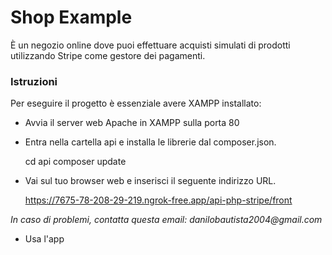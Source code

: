 # Shop Example

È un negozio online dove puoi effettuare acquisti simulati di prodotti utilizzando Stripe come gestore dei pagamenti.

### Istruzioni

Per eseguire il progetto è essenziale avere XAMPP installato:

- Avvia il server web Apache in XAMPP sulla porta 80
- Entra nella cartella api e installa le librerie dal composer.json.

  cd api
  composer update

- Vai sul tuo browser web e inserisci il seguente indirizzo URL.

  https://7675-78-208-29-219.ngrok-free.app/api-php-stripe/front

_In caso di problemi, contatta questa email: danilobautista2004@gmail.com_

- Usa l'app

